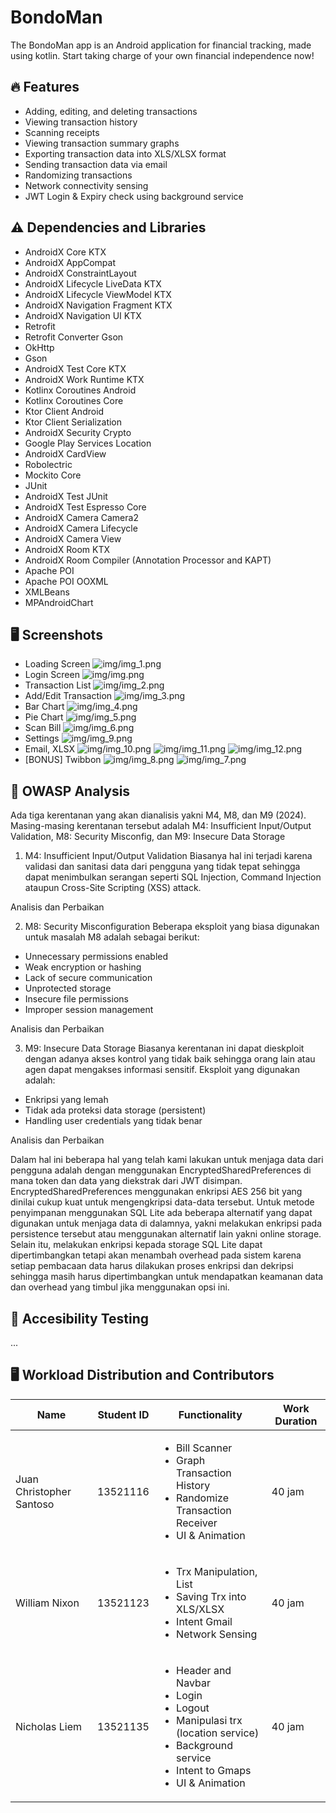 # BondoMan
The BondoMan app is an Android application for financial tracking, made using kotlin. Start taking charge of your own financial independence now!


## 🔥 Features
- Adding, editing, and deleting transactions
- Viewing transaction history
- Scanning receipts
- Viewing transaction summary graphs
- Exporting transaction data into XLS/XLSX format
- Sending transaction data via email
- Randomizing transactions
- Network connectivity sensing
- JWT Login & Expiry check using background service


## ⚠️ Dependencies and Libraries
- AndroidX Core KTX
- AndroidX AppCompat
- AndroidX ConstraintLayout
- AndroidX Lifecycle LiveData KTX
- AndroidX Lifecycle ViewModel KTX
- AndroidX Navigation Fragment KTX
- AndroidX Navigation UI KTX
- Retrofit
- Retrofit Converter Gson
- OkHttp
- Gson
- AndroidX Test Core KTX
- AndroidX Work Runtime KTX
- Kotlinx Coroutines Android
- Kotlinx Coroutines Core
- Ktor Client Android
- Ktor Client Serialization
- AndroidX Security Crypto
- Google Play Services Location
- AndroidX CardView
- Robolectric
- Mockito Core
- JUnit
- AndroidX Test JUnit
- AndroidX Test Espresso Core
- AndroidX Camera Camera2
- AndroidX Camera Lifecycle
- AndroidX Camera View
- AndroidX Room KTX
- AndroidX Room Compiler (Annotation Processor and KAPT)
- Apache POI
- Apache POI OOXML
- XMLBeans
- MPAndroidChart

## 🖥️ Screenshots
- Loading Screen
![img/img_1.png](img/img_1.png)
- Login Screen
![img/img.png](img/img.png)
- Transaction List
![img/img_2.png](img/img_2.png)
- Add/Edit Transaction
![img/img_3.png](img/img_3.png)
- Bar Chart
![img/img_4.png](img/img_4.png)
- Pie Chart
![img/img_5.png](img/img_5.png)
- Scan Bill
![img/img_6.png](img/img_6.png)
- Settings
![img/img_9.png](img/img_9.png)
- Email, XLSX
![img/img_10.png](img/img_10.png)
![img/img_11.png](img/img_11.png)
![img/img_12.png](img/img_12.png)
- [BONUS] Twibbon
![img/img_8.png](img/img_8.png)
![img/img_7.png](img/img_7.png)

## 🔐 OWASP Analysis
Ada tiga kerentanan yang akan dianalisis yakni M4, M8, dan M9 (2024). Masing-masing kerentanan tersebut adalah M4: Insufficient Input/Output Validation, M8: Security Misconfig, dan M9: Insecure Data Storage

1. M4: Insufficient Input/Output Validation
Biasanya hal ini terjadi karena validasi dan sanitasi data dari pengguna yang tidak tepat sehingga dapat menimbulkan serangan seperti SQL Injection, Command Injection ataupun Cross-Site Scripting (XSS) attack.

Analisis dan Perbaikan

2. M8: Security Misconfiguration
Beberapa eksploit yang biasa digunakan untuk masalah M8 adalah sebagai berikut:
* Unnecessary permissions enabled
* Weak encryption or hashing
* Lack of secure communication
* Unprotected storage
* Insecure file permissions
* Improper session management

Analisis dan Perbaikan

3. M9: Insecure Data Storage
Biasanya kerentanan ini dapat dieskploit dengan adanya akses kontrol yang tidak baik sehingga orang lain atau agen dapat mengakses informasi sensitif. Eksploit yang digunakan adalah:
* Enkripsi yang lemah
* Tidak ada proteksi data storage (persistent)
* Handling user credentials yang tidak benar

Analisis dan Perbaikan

Dalam hal ini beberapa hal yang telah kami lakukan untuk menjaga data dari pengguna adalah dengan menggunakan EncryptedSharedPreferences di mana token dan data yang diekstrak dari JWT disimpan. EncryptedSharedPreferences menggunakan enkripsi AES 256 bit yang dinilai cukup kuat untuk mengengkripsi data-data tersebut. Untuk metode penyimpanan menggunakan SQL Lite ada beberapa alternatif yang dapat digunakan untuk menjaga data di dalamnya, yakni melakukan enkripsi pada persistence tersebut atau menggunakan alternatif lain yakni online storage. Selain itu, melakukan enkripsi kepada storage SQL Lite dapat dipertimbangkan tetapi akan menambah overhead pada sistem karena setiap pembacaan data harus dilakukan proses enkripsi dan dekripsi sehingga masih harus dipertimbangkan untuk mendapatkan keamanan data dan overhead yang timbul jika menggunakan opsi ini.

## 📱 Accesibility Testing
...

## 🖥️ **Workload Distribution and Contributors**
| Name                     | Student ID | Functionality | Work Duration |
|--------------------------|------------|---------------|-------|
| Juan Christopher Santoso | 13521116   | <ul> <li> Bill Scanner </li> <li> Graph Transaction History</li> <li> Randomize Transaction Receiver </li><li> UI & Animation </li>  </ul>              | 40 jam|
| William Nixon            | 13521123   | <ul>  <li> Trx Manipulation, List </li> <li> Saving Trx into XLS/XLSX </li> <li> Intent Gmail </li> <li> Network Sensing </li> </ul>             | 40 jam |
| Nicholas Liem            | 13521135   | <ul> <li> Header and Navbar </li> <li> Login </li> <li> Logout </li> <li> Manipulasi trx (location service) </li> <li> Background service </li> <li> Intent to Gmaps </li> <li> UI & Animation </li> </ul>            | 40 jam|
